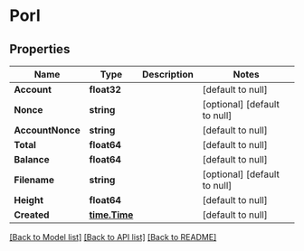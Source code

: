 # Porl

## Properties
Name | Type | Description | Notes
------------ | ------------- | ------------- | -------------
**Account** | **float32** |  | [default to null]
**Nonce** | **string** |  | [optional] [default to null]
**AccountNonce** | **string** |  | [default to null]
**Total** | **float64** |  | [default to null]
**Balance** | **float64** |  | [default to null]
**Filename** | **string** |  | [optional] [default to null]
**Height** | **float64** |  | [default to null]
**Created** | [**time.Time**](time.Time.md) |  | [default to null]

[[Back to Model list]](../README.md#documentation-for-models) [[Back to API list]](../README.md#documentation-for-api-endpoints) [[Back to README]](../README.md)


